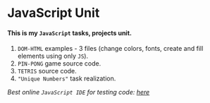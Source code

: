 # JavaScript Unit

#### This is my `JavaScript` tasks, projects unit.

1. `DOM-HTML` examples - 3 files (change colors, fonts, create and fill elements using only `JS`).
2. `PIN-PONG` game source code.
3. `TETRIS` source code.
4. `"Unique Numbers"` task realization.


*Best online `JavaScript IDE` for testing code: [here](https://jsfiddle.net/)*
